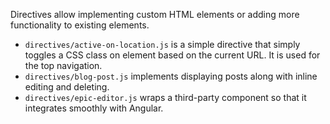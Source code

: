 Directives allow implementing custom HTML elements or adding more functionality to existing elements.

  - `directives/active-on-location.js` is a simple directive that simply toggles a CSS class on element
    based on the current URL. It is used for the top navigation.
  - `directives/blog-post.js` implements displaying posts along with inline editing and deleting.
  - `directives/epic-editor.js` wraps a third-party component so that it integrates smoothly with Angular.
